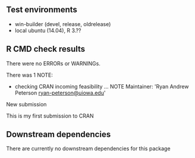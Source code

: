 ## Test environments 
- win-builder (devel, release, oldrelease)
- local ubuntu (14.04), R 3.??

## R CMD check results
There were no ERRORs or WARNINGs. 

There was 1 NOTE:

* checking CRAN incoming feasibility ... NOTE
Maintainer: 'Ryan Andrew Peterson <ryan-peterson@uiowa.edu>'

New submission

This is my first submission to CRAN

## Downstream dependencies
There are currently no downstream dependencies for this package
